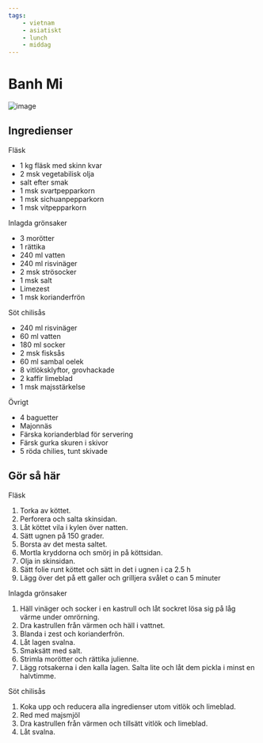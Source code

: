 ```yaml
---
tags:
    - vietnam
    - asiatiskt
    - lunch
    - middag
---
```

# Banh Mi

![image](./banh-mi.png)

## Ingredienser

Fläsk

- 1 kg fläsk med skinn kvar
- 2 msk vegetabilisk olja
- salt efter smak
- 1 msk svartpepparkorn
- 1 msk sichuanpepparkorn
- 1 msk vitpepparkorn

Inlagda grönsaker

- 3 morötter
- 1 rättika
- 240 ml vatten
- 240 ml risvinäger
- 2 msk strösocker
- 1 msk salt
- Limezest
- 1 msk korianderfrön

Söt chilisås

- 240 ml risvinäger
- 60 ml vatten
- 180 ml socker
- 2 msk fisksås
- 60 ml sambal oelek
- 8 vitlöksklyftor, grovhackade
- 2 kaffir limeblad
- 1 msk majsstärkelse

Övrigt

- 4 baguetter
- Majonnäs
- Färska korianderblad för servering
- Färsk gurka skuren i skivor
- 5 röda chilies, tunt skivade

## Gör så här

Fläsk

1. Torka av köttet.
2. Perforera och salta skinsidan.
3. Låt köttet vila i kylen över natten.
4. Sätt ugnen på 150 grader.
5. Borsta av det mesta saltet.
6. Mortla kryddorna och smörj in på köttsidan.
7. Olja in skinsidan.
8. Sätt folie runt köttet och sätt in det i ugnen i ca 2.5 h
9. Lägg över det på ett galler och grilljera svålet o can 5 minuter

Inlagda grönsaker

1. Häll vinäger och socker i en kastrull och låt sockret lösa sig på låg värme under omrörning.
2. Dra kastrullen från värmen och häll i vattnet.
3. Blanda i zest och korianderfrön.
4. Låt lagen svalna.
5. Smaksätt med salt.
6. Strimla morötter och rättika julienne.
7. Lägg rotsakerna i den kalla lagen. Salta lite och låt dem pickla i minst en halvtimme.

Söt chilisås

1. Koka upp och reducera alla ingredienser utom vitlök och limeblad.
2. Red med majsmjöl
3. Dra kastrullen från värmen och tillsätt vitlök och limeblad.
4. Låt svalna.
